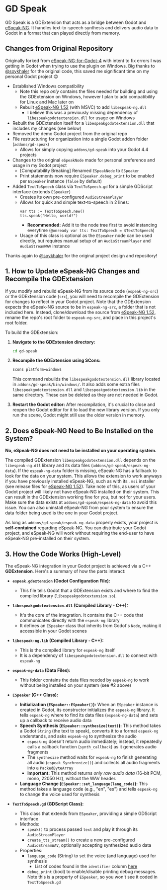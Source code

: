 # GD Speak

GD Speak is a GDExtension that acts as a bridge between Godot and [eSpeak-NG](https://github.com/espeak-ng/espeak-ng). It handles text-to-speech synthesis and delivers audio data to Godot in a format that can played directly from memory.

## Changes from Original Repository

Originally forked from [eSpeak-NG-for-Godot-4](https://github.com/soykhaler/eSpeak-NG-for-Godot-4) with intent to fix errors I was getting in Godot when trying to use the plugin on Windows. Big thanks to [@soykhaler](https://github.com/soykhaler) for the original code, this saved me significant time on my personal Godot project 😊

- Established Windows compatibility
	- Note this repo *only* contains the files needed for building and using the GDExtension on Windows, however I plan to add compatibility for Linux and Mac later on
	- Rebuilt [eSpeak-NG 1.52](https://github.com/espeak-ng/espeak-ng/releases/tag/1.52.0) (with MSVC) to add `libespeak-ng.dll`
        - I believe this was a previously missing dependency of `libespeakgodotextension.dll` for usage on Windows
- Rebuilt the GDExtension itself for a `libespeakgodotextension.dll` that includes my changes (see below)
- Removed the demo Godot project from the original repo
- File restructuring for organization into a single Godot addon folder (`addons/gd-speak`)
    - Allows for simply copying `addons/gd-speak` into your Godot 4.4 projects
- Changes to the original `eSpeakNode` made for personal preference and usage in my Godot project
    - [Compatability Breaking] Renamed `ESpeakNode` to `ESpeaker`
    - Print statements now require `ESpeaker.debug_print` to be enabled per `ESpeaker` instance (`false` by default)
- Added `TextToSpeech` class via `TextToSpeech.gd` for a simple GDScript interface (extends `ESpeaker`)
    - Creates its own pre-configured `AudioStreamPlayer`
    - Allows for quick and simple text-to-speech in 2 lines:
        ```gdscript
        var tts := TextToSpeech.new()
        tts.speak("Hello, world!")
        ```
        - **Recommended:** Add it to the node tree first to avoid instancing everytime (`@onready var tts: TextToSpeech = $TextToSpeech`)
    - Usage of this class is optional as the `ESpeaker` node can be used directly, but requires manual setup of an `AudioStreamPlayer` and `AudioStreamWAV` instance

Thanks again to [@soykhaler](https://github.com/soykhaler) for the original project design and repository!

## 1. How to Update eSpeak-NG Changes and Recompile the GDExtension

If you modify and rebuild eSpeak-NG from its source code (`espeak-ng-src`) or the GDExtension code (`src`), you will need to recompile the GDExtension for changes to reflect in your Godot project. Note that the GDExtension expects the eSpeak-NG source to be in `espeak-ng-src`, a folder that is not included here. Instead, clone/download the source from [eSpeak-NG 1.52](https://github.com/espeak-ng/espeak-ng/releases/tag/1.52.0), rename the repo's root folder to `espeak-ng-src`, and place in this project's root folder.

To build the GDExtension:

1.  **Navigate to the GDExtension directory:**
    ```bash
    cd gd-speak
    ```

2.  **Recompile the GDExtension using SCons:**
    ```bash
    scons platform=windows
    ```
    This command rebuilds the `libespeakgodotextension.dll` library located in `addons/gd-speak/bin/windows/`. It also adds some extra files `libespeakgodotextension.dll` and `libespeakgodotextension.lib` in the same directory. These can be deleted as they are not needed in Godot.

3.  **Restart the Godot editor:** After recompilation, it's crucial to close and reopen the Godot editor for it to load the new library version. If you only run the scene, Godot might still use the older version in memory.

## 2. Does eSpeak-NG Need to Be Installed on the System?

**No, eSpeak-NG does not need to be installed on your operating system.**

The compiled GDExtension `libespeakgodotextension.dll` depends on the `libespeak-ng.dll` library and its data files (`addons/gd-speak/espeak-ng-data`). If the `espeak-ng-data` folder is missing, eSpeak-NG has a fallback to look for the data on your system. This allows the extension to work anyways if you have previously installed eSpeak-NG, such as with its `.msi` installer (see release files for [eSpeak-NG 1.52](https://github.com/espeak-ng/espeak-ng/releases/tag/1.52.0)). Take note of this, as users of your Godot project will likely not have eSpeak-NG installed on their system. This can result in the GDExtension working fine for you, but not for your users. Make sure the data exists at `addons/gd-speak/espeak-ng-data` to avoid this issue. You can also uninstall eSpeak-NG from your system to ensure the data folder being used is the one in your Godot project.

As long as `addons/gd-speak/espeak-ng-data` properly exists, your project is **self-contained** regarding eSpeak-NG. You can distribute your Godot project, and eSpeak-NG will work without requiring the end-user to have eSpeak-NG pre-installed on their system.

## 3. How the Code Works (High-Level)

The eSpeak-NG integration in your Godot project is achieved via a C++ **GDExtension**. Here's a summary of how the parts interact:

*   **`espeak.gdextension` (Godot Configuration File):**
    *   This file tells Godot that a GDExtension exists and where to find the compiled library (`libespeakgodotextension.so`).

*   **`libespeakgodotextension.dll` (Compiled Library - C++):**
    *   It's the core of the integration. It contains the C++ code that communicates directly with the `espeak-ng` library
    *   It defines an `ESpeaker` class that inherits from Godot's `Node`, making it accessible in your Godot scenes

*   **`libespeak-ng.lib` (Compiled Library - C++):**
    *   This is the compiled library for `espeak-ng` itself
    *   It is a dependency of `libespeakgodotextension.dll` to connect with `espeak-ng`

*   **`espeak-ng-data` (Data Files):**
    *   This folder contains the data files needed by `espeak-ng` to work without being installed on your system (see #2 above)

*   **`ESpeaker` (C++ Class):**
    *   **Initialization (`ESpeaker::ESpeaker()`):** When an `ESpeaker` instance is created in Godot, its constructor initializes the `espeak-ng` library. It tells `espeak-ng` where to find its data files (`espeak-ng-data`) and sets up a callback to receive audio data
    *   **Speech Synthesis (`ESpeaker::synthesize(text)`):** This method takes a Godot `String` (the text to speak), converts it to a format `espeak-ng` understands, and asks `espeak-ng` to synthesize the audio
        *   `espeak-ng` doesn't return audio immediately; instead, it repeatedly calls a callback function (`synth_callback`) as it generates audio fragments
        *   The `synthesize` method waits for `espeak-ng` to finish generating all audio (`espeak_Synchronize()`) and collects all audio fragments into a `PackedByteArray`
        *   **Important:** This method returns *only raw audio data* (16-bit PCM, mono, 22050 Hz), without the WAV header.
    *   **Language Change (`ESpeaker::set_language(lang_code)`):** This method takes a language code (e.g., "en", "es") and tells `espeak-ng` to change the voice used for synthesis

*   **`TextToSpeech.gd` (GDScript Class):**
    *   This class that extends from `ESpeaker`, providing a simple GDScript interface
    *   Methods:
        *   `speak()` to process passed `text` and play it through its `AudioStreamPlayer`
        *   `create_tts_stream()` to create a new pre-configured `AudioStreamWAV`, optionally accepting synthesized audio data
    *   Properties:
        *   `language_code` (String) to set the voice (and language) used for synthesis
            *   List of codes found in the `identifier` column [here](https://github.com/espeak-ng/espeak-ng/blob/master/docs/languages.md)
        *   `debug_print` (bool) to enable/disable printing debug messages. Note this is a property of `ESpeaker`, so you won't see it coded in `TextToSpeech.gd`
